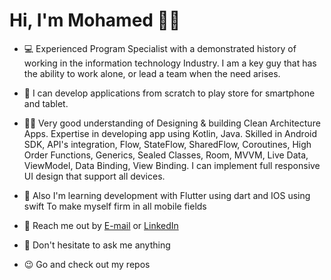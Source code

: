 # Hi, I'm Mohamed 👋🏼
- 💻 Experienced Program Specialist with a demonstrated history of working in the information technology 
      Industry. I am a key guy that has the ability to work alone, or lead a team when the need arises. 

- 📱 I can develop applications from scratch to play store for smartphone and tablet. 

- ✌🏼 Very good understanding of Designing & building Clean Architecture Apps. Expertise in developing app 
     using Kotlin, Java. Skilled in Android SDK, API's integration, Flow, StateFlow, SharedFlow, Coroutines, High 
     Order Functions, Generics, Sealed Classes, Room, MVVM, Live Data, ViewModel, Data Binding, View 
     Binding. I can implement full responsive UI design that support all devices.

- 📘 Also I'm learning development with Flutter using dart and IOS using swift To make myself firm in all 
     mobile fields

- 📧 Reach me out by [E-mail](mohamedhesham011010@gmail.com) or [LinkedIn](https://www.linkedin.com/in/mohamed0hesham/)
- 📢 Don't hesitate to ask me anything

- 😉 Go and check out my repos

